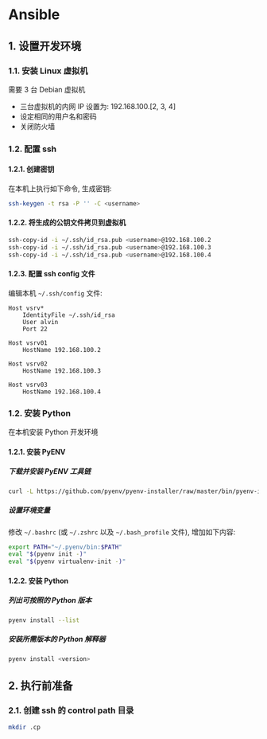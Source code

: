 # Ansible

## 1. 设置开发环境

### 1.1. 安装 Linux 虚拟机

需要 3 台 Debian 虚拟机

- 三台虚拟机的内网 IP 设置为: 192.168.100.[2, 3, 4]
- 设定相同的用户名和密码
- 关闭防火墙

### 1.2. 配置 ssh

#### 1.2.1. 创建密钥

在本机上执行如下命令, 生成密钥:

```bash
ssh-keygen -t rsa -P '' -C <username>
```

#### 1.2.2. 将生成的公钥文件拷贝到虚拟机

```bash
ssh-copy-id -i ~/.ssh/id_rsa.pub <username>@192.168.100.2
ssh-copy-id -i ~/.ssh/id_rsa.pub <username>@192.168.100.3
ssh-copy-id -i ~/.ssh/id_rsa.pub <username>@192.168.100.4
```

#### 1.2.3. 配置 ssh config 文件

编辑本机 `~/.ssh/config` 文件:

```plain
Host vsrv*
    IdentityFile ~/.ssh/id_rsa
    User alvin
    Port 22

Host vsrv01
    HostName 192.168.100.2

Host vsrv02
    HostName 192.168.100.3

Host vsrv03
    HostName 192.168.100.4
```

### 1.2. 安装 Python

在本机安装 Python 开发环境

#### 1.2.1. 安装 PyENV

##### 下载并安装 PyENV 工具链

```bash
curl -L https://github.com/pyenv/pyenv-installer/raw/master/bin/pyenv-installer | bash
```

##### 设置环境变量

修改 `~/.bashrc` (或 `~/.zshrc` 以及 `~/.bash_profile` 文件), 增加如下内容:

```bash
export PATH="~/.pyenv/bin:$PATH"
eval "$(pyenv init -)"
eval "$(pyenv virtualenv-init -)"
```

#### 1.2.2. 安装 Python

##### 列出可按照的 Python 版本

```bash
pyenv install --list
```

##### 安装所需版本的 Python 解释器

```bash
pyenv install <version>
```

## 2. 执行前准备

### 2.1. 创建 ssh 的 control path 目录

```bash
mkdir .cp
```
